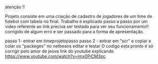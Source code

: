 atenção !! 

Projeto consiste em uma criação de cadastro de jogadores de um time de futebol com tabela no final. 
Trabalho é explicado passo a passo por um video referente ao link 
precisa ser testado para ver seu funcionamento!! 
corrigido de algum erro e ser passado para a forma de apresentação. 


passo 1- entrar em timeprojetopasso 
passo 2 - entrar em "scr" e copiar e colar os "packeges" no netbeans editar e testar 
O codigo esta pronto é só corrigir pelo amor de jeova
link do youtube explicando
https://www.youtube.com/watch?v=jmx0PiCM3pc
